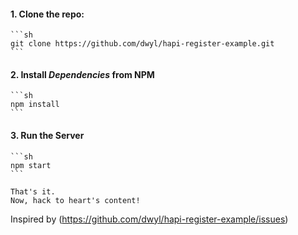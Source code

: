 

#### 1. Clone the repo:

    ```sh
    git clone https://github.com/dwyl/hapi-register-example.git
    ```
#### 2. Install *Dependencies* from NPM

    ```sh
    npm install
    ```

#### 3. Run the Server

    ```sh
    npm start
    ```

    That's it.
    Now, hack to heart's content!
   Inspired by (https://github.com/dwyl/hapi-register-example/issues)
